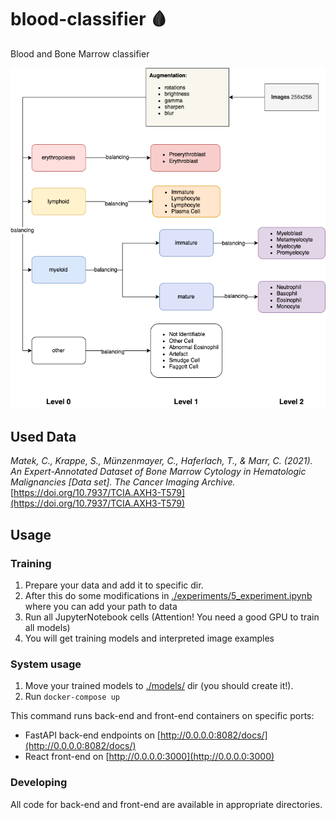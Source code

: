 # blood-classifier 🩸

Blood and Bone Marrow classifier

![concept](concept_tree.png)

## Used Data

*Matek, C., Krappe, S., Münzenmayer, C., Haferlach, T., & Marr, C. (2021). An Expert-Annotated Dataset of Bone Marrow 
Cytology in Hematologic Malignancies [Data set]. The Cancer Imaging Archive.*
[https://doi.org/10.7937/TCIA.AXH3-T579](https://doi.org/10.7937/TCIA.AXH3-T579)


## Usage

### Training

1. Prepare your data and add it to specific dir.
2. After this do some modifications in [./experiments/5_experiment.ipynb](./experiments/5_experiment.ipynb) where you can add your path to data
3. Run all JupyterNotebook cells (Attention! You need a good GPU to train all models)
4. You will get training models and interpreted image examples

### System usage

1. Move your trained models to [./models/](./models/) dir (you should create it!).
2. Run ```docker-compose up ```

This command runs back-end and front-end containers on specific ports:
- FastAPI back-end endpoints on [http://0.0.0.0:8082/docs/](http://0.0.0.0:8082/docs/)
- React front-end on [http://0.0.0.0:3000](http://0.0.0.0:3000)

### Developing

All code for back-end and front-end are available in appropriate directories.
